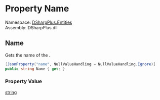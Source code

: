 # Property Name

Namespace: [DSharpPlus.Entities](DSharpPlus.Entities.md)  
Assembly: DSharpPlus.dll

## <a id="DSharpPlus_Entities_DiscordMessageInteraction_Name"></a>Name

Gets the name of the <xref href="DSharpPlus.Entities.DiscordApplicationCommand" data-throw-if-not-resolved="false"></xref>.

```csharp
[JsonProperty("name", NullValueHandling = NullValueHandling.Ignore)]
public string Name { get; }
```

### Property Value

[string](https://learn.microsoft.com/dotnet/api/system.string)

